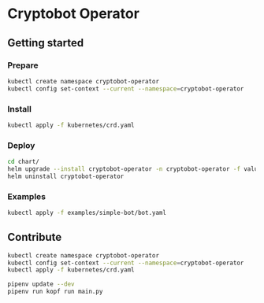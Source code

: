 # Cryptobot Operator

## Getting started
### Prepare
```bash
kubectl create namespace cryptobot-operator
kubectl config set-context --current --namespace=cryptobot-operator
```

### Install
```bash
kubectl apply -f kubernetes/crd.yaml
```

### Deploy
```bash
cd chart/
helm upgrade --install cryptobot-operator -n cryptobot-operator -f values.yaml .
helm uninstall cryptobot-operator
```

### Examples
```bash
kubectl apply -f examples/simple-bot/bot.yaml
```


## Contribute
```bash
kubectl create namespace cryptobot-operator
kubectl config set-context --current --namespace=cryptobot-operator
kubectl apply -f kubernetes/crd.yaml

pipenv update --dev
pipenv run kopf run main.py
```